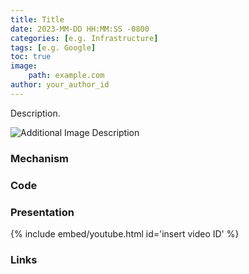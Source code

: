 ```yaml
---
title: Title
date: 2023-MM-DD HH:MM:SS -0800
categories: [e.g. Infrastructure]
tags: [e.g. Google]
toc: true
image:
    path: example.com
author: your_author_id
---
```


Description.

![Additional Image Description](https://example_image.com)

### Mechanism

### Code

### Presentation

{% include embed/youtube.html id='insert video ID' %}

### Links
